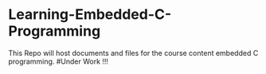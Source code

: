 # Learning-Embedded-C-Programming
This Repo will host documents and files for the course content  embedded C programming. 
#Under Work !!!
